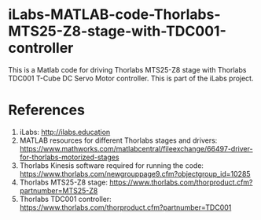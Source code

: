 # iLabs-MATLAB-code-Thorlabs-MTS25-Z8-stage-with-TDC001-controller
This is a Matlab code for driving Thorlabs MTS25-Z8 stage with Thorlabs TDC001 T-Cube DC Servo Motor controller. This is part of the iLabs project.




# References
1. iLabs: http://ilabs.education
2. MATLAB resources for different Thorlabs stages and drivers: https://www.mathworks.com/matlabcentral/fileexchange/66497-driver-for-thorlabs-motorized-stages
3. Thorlabs Kinesis software required for running the code: https://www.thorlabs.com/newgrouppage9.cfm?objectgroup_id=10285
4. Thorlabs MTS25-Z8 stage: https://www.thorlabs.com/thorproduct.cfm?partnumber=MTS25-Z8
5. Thorlabs TDC001 controller: https://www.thorlabs.com/thorproduct.cfm?partnumber=TDC001

